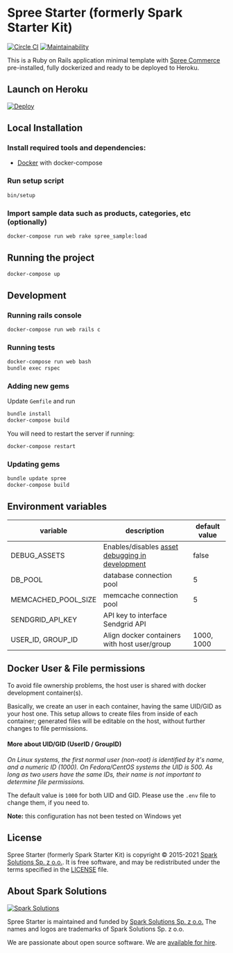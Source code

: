 # Spree Starter (formerly Spark Starter Kit)

[![Circle CI](https://circleci.com/gh/spree/spree_starter.svg?style=svg)](https://circleci.com/gh/spree/spree_starter) [![Maintainability](https://api.codeclimate.com/v1/badges/d240686c99b3d35eb61b/maintainability)](https://codeclimate.com/github/spree/spree_starter/maintainability)

This is a Ruby on Rails application minimal template with [Spree Commerce](https://spreecommerce.org) pre-installed, fully dockerized and ready to be deployed to Heroku.

## Launch on Heroku

[![Deploy](https://www.herokucdn.com/deploy/button.svg)](https://heroku.com/deploy)

## Local Installation

### Install required tools and dependencies:

  * [Docker](https://www.docker.com/community-edition#/download) with docker-compose

### Run setup script

```bash
bin/setup
```

### Import sample data such as products, categories, etc (optionally)

```bash
docker-compose run web rake spree_sample:load
```

## Running the project

```bash
docker-compose up
```

## Development

### Running rails console

```bash
docker-compose run web rails c
```

### Running tests

```bash
docker-compose run web bash
bundle exec rspec
```

### Adding new gems

Update `Gemfile` and run

```bash
bundle install
docker-compose build
```

You will need to restart the server if running:

```bash
docker-compose restart
```

### Updating gems

```bash
bundle update spree
docker-compose build
```

## Environment variables

| variable | description | default value |
|---|---|---|
| DEBUG_ASSETS | Enables/disables [asset debugging in development](https://guides.rubyonrails.org/asset_pipeline.html#turning-debugging-off) | false |
| DB_POOL | database connection pool | 5 |
| MEMCACHED_POOL_SIZE | memcache connection pool | 5 |
| SENDGRID_API_KEY | API key to interface Sendgrid API | |
| USER_ID, GROUP_ID | Align docker containers with host user/group | 1000, 1000 |


## Docker User & File permissions

To avoid file ownership problems, the host user is shared with docker development container(s).

Basically, we create an user in each container, having the same UID/GID as your host one.
This setup allows to create files from inside of each container; generated files will be editable on the host,
without further changes to file permissions.

#### More about UID/GID (UserID / GroupID)

_On Linux systems, the first normal user (non-root) is identified by it's name, and a numeric ID (1000).
On Fedora/CentOS systems the UID is 500. As long as two users have the same IDs, their name is not important to determine
file permissions._

The default value is `1000` for both UID and GID. Please use the `.env` file to change them, if you need to.

**Note:** this configuration has not been tested on Windows yet

## License

Spree Starter (formerly Spark Starter Kit) is copyright © 2015-2021
[Spark Solutions Sp. z o.o.][spark]. It is free software,
and may be redistributed under the terms specified in the
[LICENSE](LICENSE.md) file.

## About Spark Solutions

[![Spark Solutions](http://sparksolutions.co/wp-content/uploads/2015/01/logo-ss-tr-221x100.png)][spark]

Spree Starter is maintained and funded by [Spark Solutions Sp. z o.o.](http://sparksolutions.co?utm_source=github)
The names and logos are trademarks of Spark Solutions Sp. z o.o.

We are passionate about open source software.
We are [available for hire][spark].

[spark]:http://sparksolutions.co?utm_source=github
